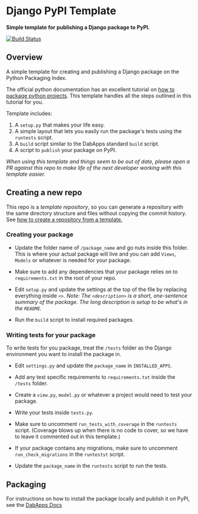 # Django PyPI Template

**Simple template for publishing a Django package to PyPI.**

[![Build Status](https://travis-ci.com/dabapps/django-pypi-template.svg?token=YbH3f6uroz5f5q8RxDdW&branch=master)](https://travis-ci.com/dabapps/django-pypi-template)

## Overview

A simple template for creating and publishing a Django package on the Python Packaging Index.

The official python documentation has an excellent tutorial on [how to package python projects](packaging.python.org/tutorials/packaging-projects). This template handles all the steps outlined in this tutorial for you.

Template includes:

1. A `setup.py` that makes your life easy.
2. A simple layout that lets you easily run the package's tests using the `runtests` script.
3. A `build` script similar to the DabApps standard `build` script.
4. A script to `publish` your package on PyPI.

_When using this template and things seem to be out of date, please open a PR against this repo to make life of the next developer working with this template easier._

## Creating a new repo

This repo is a _template repository_, so you can generate a repository with the same directory structure and files without copying the commit history. See [how to create a repository from a template.](https://help.github.com/en/github/creating-cloning-and-archiving-repositories/creating-a-repository-from-a-template)

### Creating your package

- Update the folder name of `/package_name` and go nuts inside this folder. This is where your actual package will live and you can add `Views`, `Models` or whatever is needed for your package.

- Make sure to add any dependencies that your package relies on to `requirements.txt` in the root of your repo.

- Edit `setup.py` and update the settings at the top of the file by replacing everything inside `<>`. _Note: The `<description>` is a short, one-sentence summary of the package. The long description is setup to be what's in the `README`._

- Run the `build` script to install required packages.

### Writing tests for your package

To write tests for you package, treat the `/tests` folder as the Django environment you want to install the package in.

- Edit `settings.py` and update the `package_name` in `INSTALLED_APPS`.

- Add any test specific requirements to `requirements.txt` inside the `/tests` folder.

- Create a `view.py`, `model.py` or whatever a project would need to test your package.

- Write your tests inside `tests.py`.

- Make sure to uncomment `run_tests_with_coverage` in the `runtests` script. (Coverage blows up when there is no code to cover, so we have to leave it commented out in this template.)

- If your package contains any migrations, make sure to uncomment `run_check_migrations` in the `runtestst` script.

- Update the `package_name` in the `runtests` script to run the tests.

## Packaging

For instructions on how to install the package locally and publish it on PyPI, see the [DabApps Docs](https://docs.dabapps.com/backend/publishing-python-package/)
